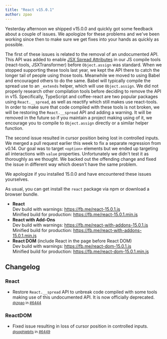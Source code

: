 ```yaml
---
title: "React v15.0.1"
author: zpao
---
```


Yesterday afternoon we shipped v15.0.0 and quickly got some feedback about a couple of issues. We apologize for these problems and we've been working since then to make sure we get fixes into your hands as quickly as possible.

The first of these issues is related to the removal of an undocumented API. This API was added to enable [JSX Spread Attributes](/react/docs/jsx-spread.html) in our JS compile tools (react-tools, JSXTransformer) before `Object.assign` was standard. When we stopped supporting these tools last year, we kept the API there to catch the longer tail of people using those tools. Meanwhile we moved to using Babel and encouraged others to do the same. Babel will typically compile the spread use to an `_extends` helper, which will use `Object.assign`. We did not properly research other compilation tools before deciding to remove the API in v15. Specifically, TypeScript and coffee-react are two popular packages using `React.__spread`, as well as reactify which still makes use react-tools. In order to make sure that code compiled with these tools is not broken, we will be restoring the `React.__spread` API and adding a warning. It will be removed in the future so if you maintain a project making using of it, we encourage you to compile to `Object.assign` directly or a similar helper function.

The second issue resulted in cursor position being lost in controlled inputs. We merged a pull request earlier this week to fix a separate regression from v0.14. Our goal was to target `<option>` elements but we ended up targeting all interactions with `value` properties. Unfortunately we didn't test it as thoroughly as we thought. We backed out the offending change and fixed the issue in different way which doesn't have the same problem.

We apologize if you installed 15.0.0 and have encountered these issues yourselves.

As usual, you can get install the `react` package via npm or download a browser bundle.

* **React**  
  Dev build with warnings: <https://fb.me/react-15.0.1.js>  
  Minified build for production: <https://fb.me/react-15.0.1.min.js>  
* **React with Add-Ons**  
  Dev build with warnings: <https://fb.me/react-with-addons-15.0.1.js>  
  Minified build for production: <https://fb.me/react-with-addons-15.0.1.min.js>  
* **React DOM** (include React in the page before React DOM)  
  Dev build with warnings: <https://fb.me/react-dom-15.0.1.js>  
  Minified build for production: <https://fb.me/react-dom-15.0.1.min.js>  

## Changelog

### React
- Restore `React.__spread` API to unbreak code compiled with some tools making use of this undocumented API. It is now officially deprecated.  
  <small>[@zpao](https://github.com/zpao) in [#6444](https://github.com/facebook/react/pull/6444)</small>

### ReactDOM
- Fixed issue resulting in loss of cursor position in controlled inputs.  
  <small>[@sophiebits](https://github.com/sophiebits) in [#6449](https://github.com/facebook/react/pull/6449)</small>
